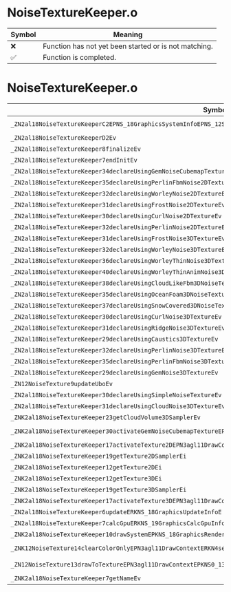 # NoiseTextureKeeper.o
| Symbol | Meaning 
| ------------- | ------------- 
| :x: | Function has not yet been started or is not matching. 
| :white_check_mark: | Function is completed. 


# NoiseTextureKeeper.o
| Symbol (Mangled) | Symbol (Demangled) | Decompiled? |
| ------------- |  ------------- | ------------- |
| `_ZN2al18NoiseTextureKeeperC2EPNS_18GraphicsSystemInfoEPNS_12ShaderHolderE` | `al::NoiseTextureKeeper::NoiseTextureKeeper(al::GraphicsSystemInfo *,al::ShaderHolder *)` | :white_check_mark: |
| `_ZN2al18NoiseTextureKeeperD2Ev` | `al::NoiseTextureKeeper::~NoiseTextureKeeper()` | :white_check_mark: |
| `_ZN2al18NoiseTextureKeeper8finalizeEv` | `al::NoiseTextureKeeper::finalize(void)` | :white_check_mark: |
| `_ZN2al18NoiseTextureKeeper7endInitEv` | `al::NoiseTextureKeeper::endInit(void)` | :white_check_mark: |
| `_ZN2al18NoiseTextureKeeper34declareUsingGemNoiseCubemapTextureEv` | `al::NoiseTextureKeeper::declareUsingGemNoiseCubemapTexture(void)` | :white_check_mark: |
| `_ZN2al18NoiseTextureKeeper35declareUsingPerlinFbmNoise2DTextureEv` | `al::NoiseTextureKeeper::declareUsingPerlinFbmNoise2DTexture(void)` | :white_check_mark: |
| `_ZN2al18NoiseTextureKeeper32declareUsingWorleyNoise2DTextureEv` | `al::NoiseTextureKeeper::declareUsingWorleyNoise2DTexture(void)` | :white_check_mark: |
| `_ZN2al18NoiseTextureKeeper31declareUsingFrostNoise2DTextureEv` | `al::NoiseTextureKeeper::declareUsingFrostNoise2DTexture(void)` | :white_check_mark: |
| `_ZN2al18NoiseTextureKeeper30declareUsingCurlNoise2DTextureEv` | `al::NoiseTextureKeeper::declareUsingCurlNoise2DTexture(void)` | :white_check_mark: |
| `_ZN2al18NoiseTextureKeeper32declareUsingPerlinNoise2DTextureEv` | `al::NoiseTextureKeeper::declareUsingPerlinNoise2DTexture(void)` | :white_check_mark: |
| `_ZN2al18NoiseTextureKeeper31declareUsingFrostNoise3DTextureEv` | `al::NoiseTextureKeeper::declareUsingFrostNoise3DTexture(void)` | :white_check_mark: |
| `_ZN2al18NoiseTextureKeeper32declareUsingWorleyNoise3DTextureEv` | `al::NoiseTextureKeeper::declareUsingWorleyNoise3DTexture(void)` | :white_check_mark: |
| `_ZN2al18NoiseTextureKeeper36declareUsingWorleyThinNoise3DTextureEv` | `al::NoiseTextureKeeper::declareUsingWorleyThinNoise3DTexture(void)` | :white_check_mark: |
| `_ZN2al18NoiseTextureKeeper40declareUsingWorleyThinAnimNoise3DTextureEv` | `al::NoiseTextureKeeper::declareUsingWorleyThinAnimNoise3DTexture(void)` | :white_check_mark: |
| `_ZN2al18NoiseTextureKeeper38declareUsingCloudLikeFbm3DNoiseTextureEv` | `al::NoiseTextureKeeper::declareUsingCloudLikeFbm3DNoiseTexture(void)` | :white_check_mark: |
| `_ZN2al18NoiseTextureKeeper35declareUsingOceanFoam3DNoiseTextureEv` | `al::NoiseTextureKeeper::declareUsingOceanFoam3DNoiseTexture(void)` | :white_check_mark: |
| `_ZN2al18NoiseTextureKeeper37declareUsingSnowCovered3DNoiseTextureEv` | `al::NoiseTextureKeeper::declareUsingSnowCovered3DNoiseTexture(void)` | :white_check_mark: |
| `_ZN2al18NoiseTextureKeeper30declareUsingCurlNoise3DTextureEv` | `al::NoiseTextureKeeper::declareUsingCurlNoise3DTexture(void)` | :white_check_mark: |
| `_ZN2al18NoiseTextureKeeper31declareUsingRidgeNoise3DTextureEv` | `al::NoiseTextureKeeper::declareUsingRidgeNoise3DTexture(void)` | :white_check_mark: |
| `_ZN2al18NoiseTextureKeeper29declareUsingCaustics3DTextureEv` | `al::NoiseTextureKeeper::declareUsingCaustics3DTexture(void)` | :white_check_mark: |
| `_ZN2al18NoiseTextureKeeper32declareUsingPerlinNoise3DTextureEv` | `al::NoiseTextureKeeper::declareUsingPerlinNoise3DTexture(void)` | :white_check_mark: |
| `_ZN2al18NoiseTextureKeeper35declareUsingPerlinFbmNoise3DTextureEv` | `al::NoiseTextureKeeper::declareUsingPerlinFbmNoise3DTexture(void)` | :white_check_mark: |
| `_ZN2al18NoiseTextureKeeper29declareUsingGemNoise3DTextureEv` | `al::NoiseTextureKeeper::declareUsingGemNoise3DTexture(void)` | :white_check_mark: |
| `_ZN12NoiseTexture9updateUboEv` | `NoiseTexture::updateUbo(void)` | :white_check_mark: |
| `_ZN2al18NoiseTextureKeeper30declareUsingSimpleNoiseTextureEv` | `al::NoiseTextureKeeper::declareUsingSimpleNoiseTexture(void)` | :white_check_mark: |
| `_ZN2al18NoiseTextureKeeper31declareUsingCloudNoise3DTextureEv` | `al::NoiseTextureKeeper::declareUsingCloudNoise3DTexture(void)` | :white_check_mark: |
| `_ZNK2al18NoiseTextureKeeper23getCloudVolume3DSamplerEv` | `al::NoiseTextureKeeper::getCloudVolume3DSampler(void)const` | :white_check_mark: |
| `_ZNK2al18NoiseTextureKeeper30activateGemNoiseCubemapTextureEPN3agl11DrawContextE` | `al::NoiseTextureKeeper::activateGemNoiseCubemapTexture(agl::DrawContext *)const` | :white_check_mark: |
| `_ZNK2al18NoiseTextureKeeper17activateTexture2DEPN3agl11DrawContextEi` | `al::NoiseTextureKeeper::activateTexture2D(agl::DrawContext *,int)const` | :white_check_mark: |
| `_ZNK2al18NoiseTextureKeeper19getTexture2DSamplerEi` | `al::NoiseTextureKeeper::getTexture2DSampler(int)const` | :white_check_mark: |
| `_ZNK2al18NoiseTextureKeeper12getTexture2DEi` | `al::NoiseTextureKeeper::getTexture2D(int)const` | :white_check_mark: |
| `_ZNK2al18NoiseTextureKeeper12getTexture3DEi` | `al::NoiseTextureKeeper::getTexture3D(int)const` | :white_check_mark: |
| `_ZNK2al18NoiseTextureKeeper19getTexture3DSamplerEi` | `al::NoiseTextureKeeper::getTexture3DSampler(int)const` | :white_check_mark: |
| `_ZNK2al18NoiseTextureKeeper17activateTexture3DEPN3agl11DrawContextEi` | `al::NoiseTextureKeeper::activateTexture3D(agl::DrawContext *,int)const` | :white_check_mark: |
| `_ZN2al18NoiseTextureKeeper6updateERKNS_18GraphicsUpdateInfoE` | `al::NoiseTextureKeeper::update(al::GraphicsUpdateInfo const&)` | :white_check_mark: |
| `_ZN2al18NoiseTextureKeeper7calcGpuERKNS_19GraphicsCalcGpuInfoE` | `al::NoiseTextureKeeper::calcGpu(al::GraphicsCalcGpuInfo const&)` | :white_check_mark: |
| `_ZNK2al18NoiseTextureKeeper10drawSystemEPKNS_18GraphicsRenderInfoE` | `al::NoiseTextureKeeper::drawSystem(al::GraphicsRenderInfo const*)const` | :white_check_mark: |
| `_ZNK12NoiseTexture14clearColorOnlyEPN3agl11DrawContextERKN4sead7Color4fE` | `NoiseTexture::clearColorOnly(agl::DrawContext *,sead::Color4f const&)const` | :white_check_mark: |
| `_ZN12NoiseTexture13drawToTextureEPN3agl11DrawContextEPKNS0_13ShaderProgramEPN2al18FullScreenTriangleEPKcPNS6_15CubeMapDrawInfoE` | `NoiseTexture::drawToTexture(agl::DrawContext *,agl::ShaderProgram const*,al::FullScreenTriangle *,char const*,al::CubeMapDrawInfo *)` | :white_check_mark: |
| `_ZNK2al18NoiseTextureKeeper7getNameEv` | `al::NoiseTextureKeeper::getName(void)const` | :white_check_mark: |
